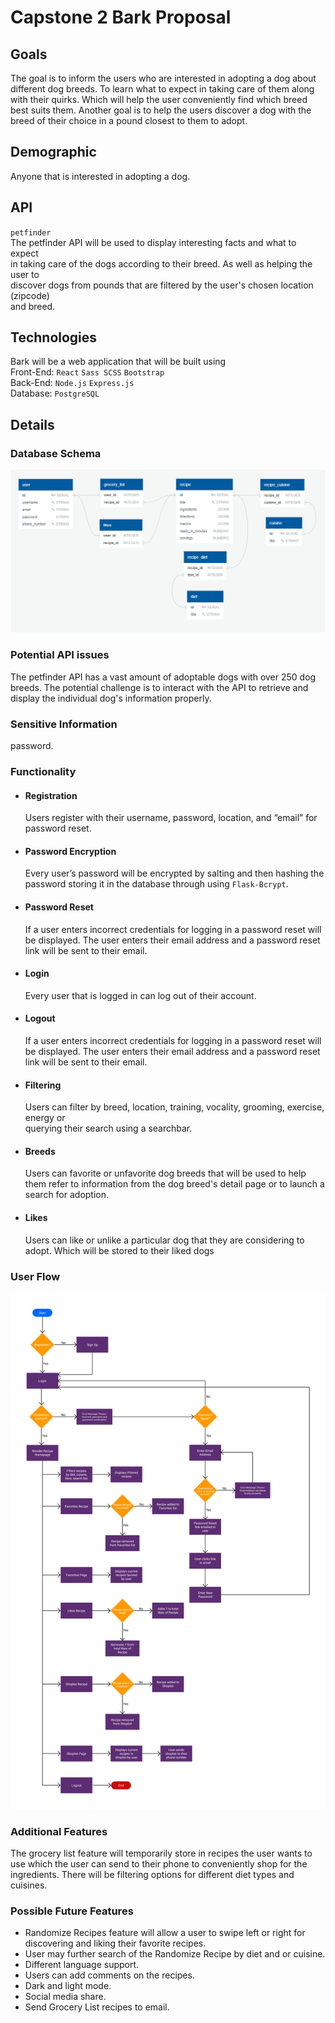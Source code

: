 # **Capstone 2 Bark Proposal**

## Goals 
The goal is to inform the users who are interested in adopting a dog about    
different dog breeds. To learn what to expect in taking care of them along     
with their quirks. Which will help the user conveniently find which breed     
best suits them. Another goal is to help the users discover a dog with the     
breed of their choice in a pound closest to them to adopt.

## Demographic  
Anyone that is interested in adopting a dog.

## API 
`petfinder`       
The petfinder API will be used to display interesting facts and what to expect    
in taking care of the dogs according to their breed. As well as helping the user to       
discover dogs from pounds that are filtered by the user's chosen location (zipcode)    
and breed.

## Technologies 
Bark will be a web application that will be built using   
Front-End: `React` `Sass SCSS` `Bootstrap`    
Back-End: `Node.js` `Express.js`    
Database: `PostgreSQL`

## Details  

### Database Schema 
![ERD Diagram](database-erd.PNG?raw=true) 

### Potential API issues
The petfinder API has a vast amount of adoptable dogs with over 250 dog breeds. 
The potential challenge is to interact with the API to retrieve and display 
the individual dog's information properly. 

### Sensitive Information
password.

### Functionality

- #### Registration
  Users register with their username, password, location, and “email” for 
password reset.  

- #### Password Encryption
  Every user’s password will be encrypted by salting and then hashing the 
password storing it in the database through using `Flask-Bcrypt`.

- #### Password Reset
  If a user enters incorrect credentials for logging in a password reset
will be displayed. The user enters their email address and a password
reset link will be sent to their email.

- #### Login
  Every user that is logged in can log out of their account.

- #### Logout
  If a user enters incorrect credentials for logging in a password reset 
will be displayed. The user enters their email address and a password 
reset link will be sent to their email.

- #### Filtering
  Users can filter by breed, location, training, vocality, grooming, exercise, energy or    
  querying their search using a searchbar.

- #### Breeds
  Users can favorite or unfavorite dog breeds that will be used to help them refer to information 
  from the dog breed's detail page or to launch a search for adoption.  

- #### Likes
  Users can like or unlike a particular dog that they are considering to adopt. Which will be stored to 
  their liked dogs

### User Flow  
![User Flow Diagram](user-flow-diagram.png?raw=true) 

### Additional Features  
  The grocery list feature will temporarily store in recipes the user wants to use 
which the user can send to their phone to conveniently shop for the ingredients. 
There will be filtering options for different diet types and cuisines.

### Possible Future Features  
- Randomize Recipes feature will allow a user to swipe left or right for discovering and liking 
  their favorite recipes.  
- User may further search of the Randomize Recipe by diet and or cuisine. 
- Different language support. 
- Users can add comments on the recipes.  
- Dark and light mode.  
- Social media share.  
- Send Grocery List recipes to email.